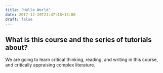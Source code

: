 ```yaml
---
title: "Hello World"
date: 2017-12-20T21:47:18+13:00
draft: false
---
```

## What is this course and the series of tutorials about?

We are going to learn critical thinking, reading, and writing in this course, and critically appraising complex literature.

